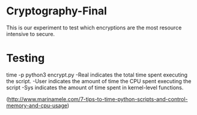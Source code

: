 # Cryptography-Final

This is our experiment to test which encryptions are the most resource intensive to secure.

# Testing

time -p python3 encrypt.py
-Real indicates the total time spent executing the script.
-User indicates the amount of time the CPU spent executing the script
-Sys indicates the amount of time spent in kernel-level functions.

(http://www.marinamele.com/7-tips-to-time-python-scripts-and-control-memory-and-cpu-usage)
